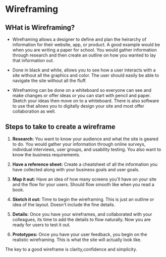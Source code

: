 # Wireframing

## WHat is Wireframing?

* Wireframing allows a designer to define and plan the heirarchy of information for their website, app, or product. A good example would be when you are writing a paper for school. You would gather information through research and then create an outline on how you wanted to lay that information out.

* Done in black and white, allows you to see how a user interacts with a site without all the graphics and color. The user should easily be able to navigate the site without all the fluff.

* Wireframing can be done on a whiteboard so everyone can see and make changes or offer ideas or you can start with pencil and paper. Sketch your ideas then move on to a whiteboard. There is also software to use that allows you to digitally design your site and most offer collaboration as well.

## Steps to take to create a wireframe

1. **Research:** You want to know your audience and what the site is geared to do. You would gather your information through online surveys, individual interviews, user groups, and usability testing. You also want to know the business requirements.

2. **Have a reference sheet:** Create a cheatsheet of all the information you have collected along with your business goals and user goals.

3. **Map it out:** Have an idea of how many screens you'll have on your site and the flow for your users. Should flow smooth like when you read a book.

4. **Sketch it out:** Time to begin the wireframing. This is just an outline or idea of the layout. Doesn't include the fine details.

5. **Details:** Once you have your wireframes, and collaborated with your colleagues, its time to add the details to flow naturally. Now you are ready for users to test it out.

6. **Prototypes:** Once you have your user feedback, you begin on the realistic wireframing. This is what the site will actually look like.

The key to a good wireframe is clarity,confidence and simplicity.
